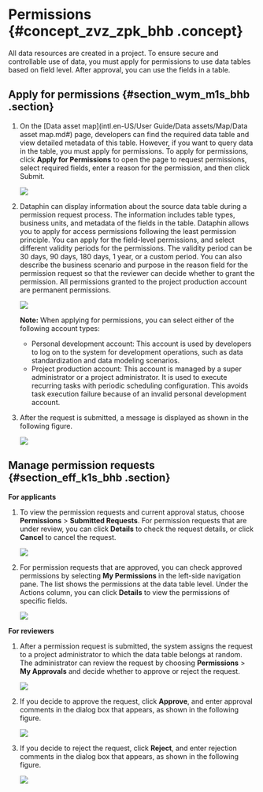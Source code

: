 # Permissions {#concept_zvz_zpk_bhb .concept}

All data resources are created in a project. To ensure secure and controllable use of data, you must apply for permissions to use data tables based on field level. After approval, you can use the fields in a table.

## Apply for permissions {#section_wym_m1s_bhb .section}

1.  On the [Data asset map](intl.en-US/User Guide/Data assets/Map/Data asset map.md#) page, developers can find the required data table and view detailed metadata of this table. However, if you want to query data in the table, you must apply for permissions. To apply for permissions, click **Apply for Permissions** to open the page to request permissions, select required fields, enter a reason for the permission, and then click Submit.

    ![](http://static-aliyun-doc.oss-cn-hangzhou.aliyuncs.com/assets/img/136677/156134737840742_en-US.png)

2.  Dataphin can display information about the source data table during a permission request process. The information includes table types, business units, and metadata of the fields in the table. Dataphin allows you to apply for access permissions following the least permission principle. You can apply for the field-level permissions, and select different validity periods for the permissions. The validity period can be 30 days, 90 days, 180 days, 1 year, or a custom period. You can also describe the business scenario and purpose in the reason field for the permission request so that the reviewer can decide whether to grant the permission. All permissions granted to the project production account are permanent permissions.

    ![](http://static-aliyun-doc.oss-cn-hangzhou.aliyuncs.com/assets/img/136677/156134737840743_en-US.png)

    **Note:** When applying for permissions, you can select either of the following account types:

    -   Personal development account: This account is used by developers to log on to the system for development operations, such as data standardization and data modeling scenarios.
    -   Project production account: This account is managed by a super administrator or a project administrator. It is used to execute recurring tasks with periodic scheduling configuration. This avoids task execution failure because of an invalid personal development account.
3.  After the request is submitted, a message is displayed as shown in the following figure.

    ![](http://static-aliyun-doc.oss-cn-hangzhou.aliyuncs.com/assets/img/136677/156134737840744_en-US.png)


## Manage permission requests {#section_eff_k1s_bhb .section}

 **For applicants** 

1.  To view the permission requests and current approval status, choose **Permissions** \> **Submitted Requests**. For permission requests that are under review, you can click **Details** to check the request details, or click **Cancel** to cancel the request.

    ![](http://static-aliyun-doc.oss-cn-hangzhou.aliyuncs.com/assets/img/136677/156134737840745_en-US.png)

2.  For permission requests that are approved, you can check approved permissions by selecting **My Permissions** in the left-side navigation pane. The list shows the permissions at the data table level. Under the Actions column, you can click **Details** to view the permissions of specific fields.

    ![](http://static-aliyun-doc.oss-cn-hangzhou.aliyuncs.com/assets/img/136677/156134737940748_en-US.png)


 **For reviewers** 

1.  After a permission request is submitted, the system assigns the request to a project administrator to which the data table belongs at random. The administrator can review the request by choosing **Permissions** \> **My Approvals** and decide whether to approve or reject the request.

    ![](http://static-aliyun-doc.oss-cn-hangzhou.aliyuncs.com/assets/img/136677/156134737940751_en-US.png)

2.  If you decide to approve the request, click **Approve**, and enter approval comments in the dialog box that appears, as shown in the following figure.

    ![](http://static-aliyun-doc.oss-cn-hangzhou.aliyuncs.com/assets/img/136677/156134737940754_en-US.png)

3.  If you decide to reject the request, click **Reject**, and enter rejection comments in the dialog box that appears, as shown in the following figure.

    ![](http://static-aliyun-doc.oss-cn-hangzhou.aliyuncs.com/assets/img/136677/156134737940755_en-US.png)


